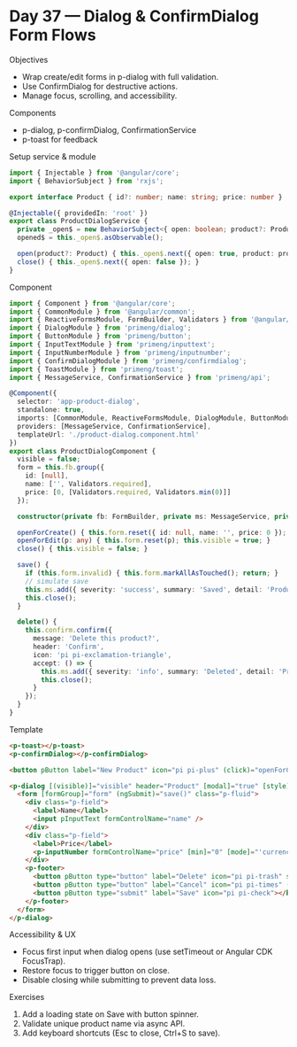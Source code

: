 # Day 37 — Dialog & ConfirmDialog Form Flows

Objectives
- Wrap create/edit forms in p-dialog with full validation.
- Use ConfirmDialog for destructive actions.
- Manage focus, scrolling, and accessibility.

Components
- p-dialog, p-confirmDialog, ConfirmationService
- p-toast for feedback

Setup service & module
```ts
import { Injectable } from '@angular/core';
import { BehaviorSubject } from 'rxjs';

export interface Product { id?: number; name: string; price: number }

@Injectable({ providedIn: 'root' })
export class ProductDialogService {
  private _open$ = new BehaviorSubject<{ open: boolean; product?: Product | null }>({ open: false });
  opened$ = this._open$.asObservable();

  open(product?: Product) { this._open$.next({ open: true, product: product || null }); }
  close() { this._open$.next({ open: false }); }
}
```

Component
```ts
import { Component } from '@angular/core';
import { CommonModule } from '@angular/common';
import { ReactiveFormsModule, FormBuilder, Validators } from '@angular/forms';
import { DialogModule } from 'primeng/dialog';
import { ButtonModule } from 'primeng/button';
import { InputTextModule } from 'primeng/inputtext';
import { InputNumberModule } from 'primeng/inputnumber';
import { ConfirmDialogModule } from 'primeng/confirmdialog';
import { ToastModule } from 'primeng/toast';
import { MessageService, ConfirmationService } from 'primeng/api';

@Component({
  selector: 'app-product-dialog',
  standalone: true,
  imports: [CommonModule, ReactiveFormsModule, DialogModule, ButtonModule, InputTextModule, InputNumberModule, ConfirmDialogModule, ToastModule],
  providers: [MessageService, ConfirmationService],
  templateUrl: './product-dialog.component.html'
})
export class ProductDialogComponent {
  visible = false;
  form = this.fb.group({
    id: [null],
    name: ['', Validators.required],
    price: [0, [Validators.required, Validators.min(0)]]
  });

  constructor(private fb: FormBuilder, private ms: MessageService, private confirm: ConfirmationService) {}

  openForCreate() { this.form.reset({ id: null, name: '', price: 0 }); this.visible = true; }
  openForEdit(p: any) { this.form.reset(p); this.visible = true; }
  close() { this.visible = false; }

  save() {
    if (this.form.invalid) { this.form.markAllAsTouched(); return; }
    // simulate save
    this.ms.add({ severity: 'success', summary: 'Saved', detail: 'Product saved' });
    this.close();
  }

  delete() {
    this.confirm.confirm({
      message: 'Delete this product?',
      header: 'Confirm',
      icon: 'pi pi-exclamation-triangle',
      accept: () => {
        this.ms.add({ severity: 'info', summary: 'Deleted', detail: 'Product deleted' });
        this.close();
      }
    });
  }
}
```

Template
```html
<p-toast></p-toast>
<p-confirmDialog></p-confirmDialog>

<button pButton label="New Product" icon="pi pi-plus" (click)="openForCreate()"></button>

<p-dialog [(visible)]="visible" header="Product" [modal]="true" [style]="{ width: '450px' }" [draggable]="false">
  <form [formGroup]="form" (ngSubmit)="save()" class="p-fluid">
    <div class="p-field">
      <label>Name</label>
      <input pInputText formControlName="name" />
    </div>
    <div class="p-field">
      <label>Price</label>
      <p-inputNumber formControlName="price" [min]="0" [mode]="'currency'" currency="USD"></p-inputNumber>
    </div>
    <p-footer>
      <button pButton type="button" label="Delete" icon="pi pi-trash" severity="danger" (click)="delete()" class="p-mr-2"></button>
      <button pButton type="button" label="Cancel" icon="pi pi-times" (click)="close()" class="p-button-text p-mr-2"></button>
      <button pButton type="submit" label="Save" icon="pi pi-check"></button>
    </p-footer>
  </form>
</p-dialog>
```

Accessibility & UX
- Focus first input when dialog opens (use setTimeout or Angular CDK FocusTrap).
- Restore focus to trigger button on close.
- Disable closing while submitting to prevent data loss.

Exercises
1) Add a loading state on Save with button spinner.
2) Validate unique product name via async API.
3) Add keyboard shortcuts (Esc to close, Ctrl+S to save).
